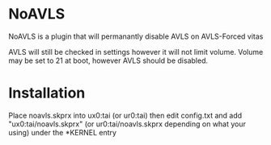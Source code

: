 # NoAVLS
NoAVLS is a plugin that will permanantly disable AVLS on AVLS-Forced vitas

AVLS will still be checked in settings however it will not limit volume.
Volume may be set to 21 at boot, however AVLS should be disabled.

# Installation
Place noavls.skprx into ux0:tai (or ur0:tai)
then edit config.txt and add "ux0:tai/noavls.skprx" (or ur0:tai/noavls.skprx depending on what your using)
under the *KERNEL entry
